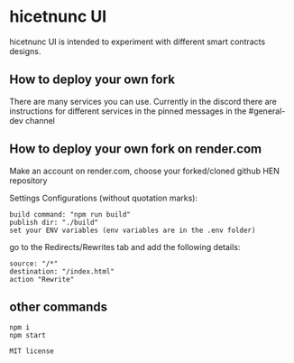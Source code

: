 # hicetnunc UI

hicetnunc UI is intended to experiment with different smart contracts designs.

## How to deploy your own fork
There are many services you can use. Currently in the discord there are instructions for different services in the pinned messages in the #general-dev channel

## How to deploy your own fork on render.com

Make an account on render.com, choose your forked/cloned github HEN repository

Settings Configurations (without quotation marks):

```
build command: "npm run build"
publish dir: "./build"
set your ENV variables (env variables are in the .env folder)
```

go to the Redirects/Rewrites tab and add the following details:

```
source: "/*" 
destination: "/index.html"
action "Rewrite"
```

## other commands

```
npm i
npm start
```

`MIT license`
